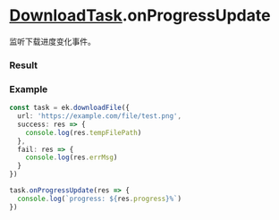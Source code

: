 # [DownloadTask](../DownloadTask.md).onProgressUpdate

监听下载进度变化事件。

### Result

<Results :data="results" />

### Example

```ts
const task = ek.downloadFile({
  url: 'https://example.com/file/test.png',
  success: res => {
    console.log(res.tempFilePath)
  },
  fail: res => {
    console.log(res.errMsg)
  }
})

task.onProgressUpdate(res => {
  console.log(`progress: ${res.progress}%`)
})
```

<script setup>
const results = [
  {
    name: 'progress',
    type: 'number',
    desc: '下载进度百分比, 0 - 100',
    version: '0.1.0',
  },
  {
    name: 'totalBytesWritten',
    type: 'number',
    desc: '已经下载的数据长度，单位 Bytes',
    version: '0.1.0',
  },
  {
    name: 'totalBytesExpectedToWrite',
    type: 'number',
    desc: '预期需要下载的数据总长度，单位 Bytes',
    version: '0.1.0',
  },
]
</script>
